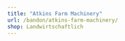 ```yaml
---
title: "Atkins Farm Machinery"
url: /bandon/atkins-farm-machinery/
shop: Landwirtschaftlich
---
```

